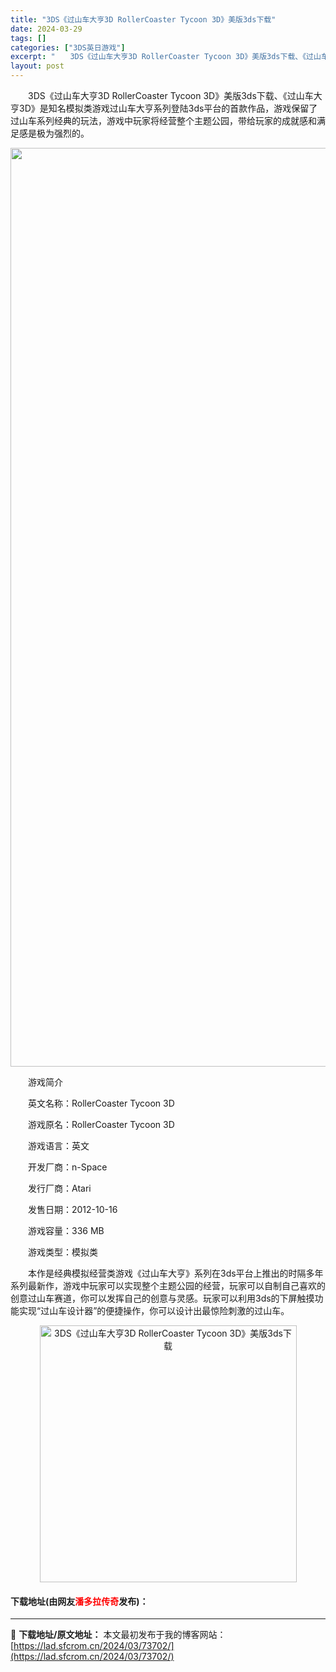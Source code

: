 ```yaml
---
title: "3DS《过山车大亨3D RollerCoaster Tycoon 3D》美版3ds下载"
date: 2024-03-29
tags: []
categories: ["3DS英日游戏"]
excerpt: "　　3DS《过山车大亨3D RollerCoaster Tycoon 3D》美版3ds下载、《过山车大亨3D》是知名模拟类游戏过山车大亨系列登陆3ds平台的首款作品，游戏保留了过山车系列经典的玩法，游戏中玩家将经营整个主题公园，带给玩家的成就感和满足感是极为强烈的。 　　游戏简介 　　英文名称：Ro&hellip;"
layout: post
---
```


 <p>　　3DS《过山车大亨3D RollerCoaster Tycoon 3D》美版3ds下载、《过山车大亨3D》是知名模拟类游戏过山车大亨系列登陆3ds平台的首款作品，游戏保留了过山车系列经典的玩法，游戏中玩家将经营整个主题公园，带给玩家的成就感和满足感是极为强烈的。</p> <p align="center"><img align="" border="0" src="https://lad.sfcrom.cn/wp-content/uploads/2024/03/20240329_6606281cb6baf.jpg" width="1470" alt="3DS《过山车大亨3D RollerCoaster Tycoon 3D》美版3ds下载" /></p> <p>　　游戏简介</p> <p>　　英文名称：RollerCoaster Tycoon 3D</p> <p>　　游戏原名：RollerCoaster Tycoon 3D</p> <p>　　游戏语言：英文</p> <p>　　开发厂商：n-Space</p> <p>　　发行厂商：Atari</p> <p>　　发售日期：2012-10-16</p> <p>　　游戏容量：336 MB</p> <p>　　游戏类型：模拟类</p> <p>　　本作是经典模拟经营类游戏《过山车大亨》系列在3ds平台上推出的时隔多年系列最新作，游戏中玩家可以实现整个主题公园的经营，玩家可以自制自己喜欢的创意过山车赛道，你可以发挥自己的创意与灵感。玩家可以利用3ds的下屏触摸功能实现&ldquo;过山车设计器&rdquo;的便捷操作，你可以设计出最惊险刺激的过山车。</p> <p align="center"><img align="" border="0" src="https://lad.sfcrom.cn/wp-content/uploads/2024/03/20240329_6606281d48688.jpg" width="411" alt="3DS《过山车大亨3D RollerCoaster Tycoon 3D》美版3ds下载" /></p> <p><h4>下载地址(由网友<font color="red">潘多拉传奇</font>发布)：</h4></p> 

---
📖 **下载地址/原文地址：** 本文最初发布于我的博客网站：[https://lad.sfcrom.cn/2024/03/73702/](https://lad.sfcrom.cn/2024/03/73702/)
